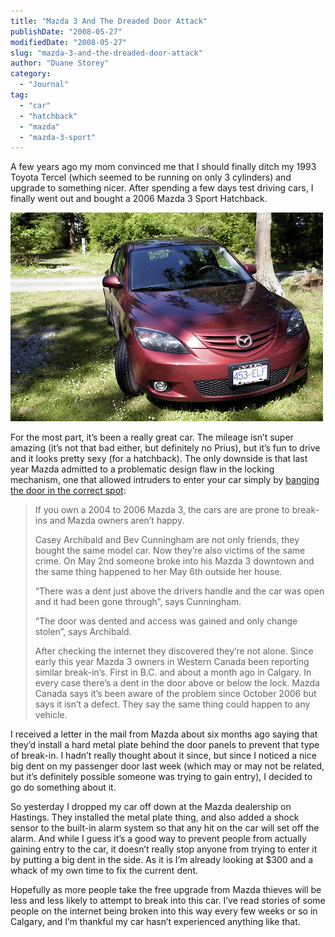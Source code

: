 ```yaml
---
title: "Mazda 3 And The Dreaded Door Attack"
publishDate: "2008-05-27"
modifiedDate: "2008-05-27"
slug: "mazda-3-and-the-dreaded-door-attack"
author: "Duane Storey"
category:
  - "Journal"
tag:
  - "car"
  - "hatchback"
  - "mazda"
  - "mazda-3-sport"
---
```


A few years ago my mom convinced me that I should finally ditch my 1993 Toyota Tercel (which seemed to be running on only 3 cylinders) and upgrade to something nicer. After spending a few days test driving cars, I finally went out and bought a 2006 Mazda 3 Sport Hatchback.

![](_images/mazda-3-and-the-dreaded-door-attack-1.jpg)

For the most part, it’s been a really great car. The mileage isn’t super amazing (it’s not that bad either, but definitely no Prius), but it’s fun to drive and it looks pretty sexy (for a hatchback). The only downside is that last year Mazda admitted to a problematic design flaw in the locking mechanism, one that allowed intruders to enter your car simply by [banging the door in the correct spot](http://www.canada.com/globaltv/calgary/features/consumer_advocate/story.html?id=5c17f9ed-2d90-477e-991f-424d9cd883a6):

> If you own a 2004 to 2006 Mazda 3, the cars are are prone to break-ins and Mazda owners aren’t happy.
> 
> Casey Archibald and Bev Cunningham are not only friends, they bought the same model car. Now they’re also victims of the same crime. On May 2nd someone broke into his Mazda 3 downtown and the same thing happened to her May 6th outside her house.
> 
> “There was a dent just above the drivers handle and the car was open and it had been gone through”, says Cunningham.
> 
> “The door was dented and access was gained and only change stolen”, says Archibald.
> 
> After checking the internet they discovered they’re not alone. Since early this year Mazda 3 owners in Western Canada been reporting similar break-in’s. First in B.C. and about a month ago in Calgary. In every case there’s a dent in the door above or below the lock. Mazda Canada says it’s been aware of the problem since October 2006 but says it isn’t a defect. They say the same thing could happen to any vehicle.

I received a letter in the mail from Mazda about six months ago saying that they’d install a hard metal plate behind the door panels to prevent that type of break-in. I hadn’t really thought about it since, but since I noticed a nice big dent on my passenger door last week (which may or may not be related, but it’s definitely possible someone was trying to gain entry), I decided to go do something about it.

So yesterday I dropped my car off down at the Mazda dealership on Hastings. They installed the metal plate thing, and also added a shock sensor to the built-in alarm system so that any hit on the car will set off the alarm. And while I guess it’s a good way to prevent people from actually gaining entry to the car, it doesn’t really stop anyone from trying to enter it by putting a big dent in the side. As it is I’m already looking at $300 and a whack of my own time to fix the current dent.

Hopefully as more people take the free upgrade from Mazda thieves will be less and less likely to attempt to break into this car. I’ve read stories of some people on the internet being broken into this way every few weeks or so in Calgary, and I’m thankful my car hasn’t experienced anything like that.